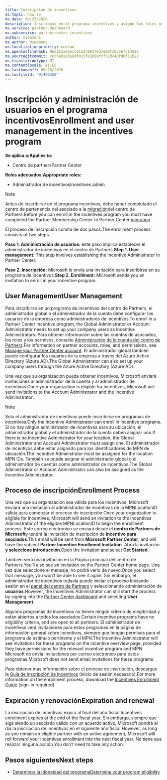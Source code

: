 ```yaml
---
title: Inscripción de incentivos
ms.topic: how-to
ms.date: 09/25/2020
description: Inscríbase en el programa incentivos y asigne los roles necesarios para la administración de usuarios.
ms.service: partner-dashboard
ms.subservice: partnercenter-incentives
author: mseamons
ms.author: mseamons
ms.localizationpriority: medium
ms.openlocfilehash: 9bd1b3ae1ecc01b2709370d7e20fc0556fd14595
ms.sourcegitcommit: c65b9d2856a9f015f83850fcfc2dc40fd0f51b22
ms.translationtype: MT
ms.contentlocale: es-ES
ms.lasthandoff: 09/28/2020
ms.locfileid: "91406358"
---
```

# <a name="enrollment-and-user-management-in-the-incentives-program"></a><span data-ttu-id="6b5c0-103">Inscripción y administración de usuarios en el programa incentivos</span><span class="sxs-lookup"><span data-stu-id="6b5c0-103">Enrollment and user management in the incentives program</span></span>

<span data-ttu-id="6b5c0-104">**Se aplica a:**</span><span class="sxs-lookup"><span data-stu-id="6b5c0-104">**Applies to:**</span></span>

- <span data-ttu-id="6b5c0-105">Centro de partners</span><span class="sxs-lookup"><span data-stu-id="6b5c0-105">Partner Center</span></span>

<span data-ttu-id="6b5c0-106">**Roles adecuados:**</span><span class="sxs-lookup"><span data-stu-id="6b5c0-106">**Appropriate roles:**</span></span>

- <span data-ttu-id="6b5c0-107">Administrador de incentivos</span><span class="sxs-lookup"><span data-stu-id="6b5c0-107">Incentives admin</span></span>

>[!NOTE]
><span data-ttu-id="6b5c0-108">Antes de inscribirse en el programa incentivos, debe haber completado el centro de pertenencia del asociado a la [migración](prepare-pmc-pc-migration.md)del centro de Partners.</span><span class="sxs-lookup"><span data-stu-id="6b5c0-108">Before you can enroll in the incentives program you must have completed the Partner Membership Center to Partner Center [migration](prepare-pmc-pc-migration.md).</span></span>

<span data-ttu-id="6b5c0-109">El proceso de inscripción consta de dos pasos.</span><span class="sxs-lookup"><span data-stu-id="6b5c0-109">The enrollment process consists of two steps.</span></span>

<span data-ttu-id="6b5c0-110">**Paso 1. Administración de usuarios:** este paso implica establecer el administrador de incentivos en el centro de Partners.</span><span class="sxs-lookup"><span data-stu-id="6b5c0-110">**Step 1. User management:** This step involves establishing the Incentive Administrator in Partner Center.</span></span>

<span data-ttu-id="6b5c0-111">**Paso 2. Inscripción:** Microsoft le envía una invitación para inscribirse en su programa de incentivos.</span><span class="sxs-lookup"><span data-stu-id="6b5c0-111">**Step 2. Enrollment:** Microsoft sends you an invitation to enroll in your incentive program.</span></span>

## <a name="user-management"></a><span data-ttu-id="6b5c0-112">User Management</span><span class="sxs-lookup"><span data-stu-id="6b5c0-112">User Management</span></span>

<span data-ttu-id="6b5c0-113">Para inscribirse en un programa de incentivos del centro de Partners, el administrador global o el administrador de la cuenta debe configurar los usuarios de la empresa como administradores de incentivos.</span><span class="sxs-lookup"><span data-stu-id="6b5c0-113">To enroll in a Partner Center incentive program, the Global Administrator or Account Administrator needs to set up your company users as Incentive Administrators.</span></span> <span data-ttu-id="6b5c0-114">Para obtener información sobre las cuentas de asociados, los roles y los permisos, consulte [Administración de la cuenta del centro de Partners](partner-center-account-setup.md).</span><span class="sxs-lookup"><span data-stu-id="6b5c0-114">For information on partner accounts, roles, and permissions, see [Manage your Partner Center account](partner-center-account-setup.md).</span></span> <span data-ttu-id="6b5c0-115">El administrador global también puede configurar los usuarios de la empresa a través del Azure Active Directory (Azure AD).</span><span class="sxs-lookup"><span data-stu-id="6b5c0-115">The Global Administrator can also set up your company users through the Azure Active Directory (Azure AD).</span></span>

<span data-ttu-id="6b5c0-116">Una vez que su organización pueda obtener incentivos, Microsoft enviará invitaciones al administrador de la cuenta y al administrador de incentivos.</span><span class="sxs-lookup"><span data-stu-id="6b5c0-116">Once your organization is eligible for incentives, Microsoft will send invitations to the Account Administrator and the Incentive Administrator.</span></span>

>[!NOTE]
><span data-ttu-id="6b5c0-117">Solo el administrador de incentivos puede inscribirse en programas de incentivos.</span><span class="sxs-lookup"><span data-stu-id="6b5c0-117">Only the Incentive Administrator can enroll in incentive programs.</span></span> <span data-ttu-id="6b5c0-118">Si no hay ningún administrador de incentivos para su ubicación, el administrador global y el administrador de la cuenta deben asignar uno.</span><span class="sxs-lookup"><span data-stu-id="6b5c0-118">If there is no Incentive Administrator for your location, the Global Administrator and Account Administrator must assign one.</span></span> <span data-ttu-id="6b5c0-119">El administrador de incentivos debe estar asignado para los identificadores de MPN de ubicación.</span><span class="sxs-lookup"><span data-stu-id="6b5c0-119">The Incentive Administrator must be assigned for the location MPN IDs.</span></span> <span data-ttu-id="6b5c0-120">También se puede asignar el administrador global o el administrador de cuentas como administrador de incentivos.</span><span class="sxs-lookup"><span data-stu-id="6b5c0-120">The Global Administrator or Account Administrator can also be assigned as the Incentive Administrator.</span></span>

## <a name="enrollment-process"></a><span data-ttu-id="6b5c0-121">Proceso de inscripción</span><span class="sxs-lookup"><span data-stu-id="6b5c0-121">Enrollment Process</span></span>

<span data-ttu-id="6b5c0-122">Una vez que su organización sea válida para los incentivos, Microsoft enviará una invitación al administrador de incentivos de la MPNLocationID válida para comenzar el proceso de inscripción.</span><span class="sxs-lookup"><span data-stu-id="6b5c0-122">Once your organization is eligible for incentives, Microsoft will send an invitation to the Incentives Administrator of the eligible MPNLocationID to begin the enrollment process.</span></span> <span data-ttu-id="6b5c0-123">Este correo electrónico se enviará desde el **centro de Partners de Microsoft**y tendrá la invitación de inscripción de **incentivo para asociados**.</span><span class="sxs-lookup"><span data-stu-id="6b5c0-123">This email will be sent from **Microsoft Partner Center**, and will have the subject **Partner Incentive Enrollment Invitation**.</span></span> <span data-ttu-id="6b5c0-124">Abra la invitación **y seleccione introducción**.</span><span class="sxs-lookup"><span data-stu-id="6b5c0-124">Open the invitation and select **Get Started**.</span></span>

<span data-ttu-id="6b5c0-125">También verá una invitación en la Página principal del centro de Partners.</span><span class="sxs-lookup"><span data-stu-id="6b5c0-125">You’ll also see an invitation on the Partner Center home page.</span></span> <span data-ttu-id="6b5c0-126">Una vez que seleccione el mensaje, no podrá verlo de nuevo.</span><span class="sxs-lookup"><span data-stu-id="6b5c0-126">Once you select that message, you won’t be able to see it again.</span></span> <span data-ttu-id="6b5c0-127">Sin embargo, el administrador de incentivos todavía puede iniciar el proceso iniciando sesión en el [panel del centro de Partners](https://partner.microsoft.com/dashboard/) y seleccionando administración de **usuarios**.</span><span class="sxs-lookup"><span data-stu-id="6b5c0-127">However, the Incentives Administrator can still start the process by signing into the [Partner Center dashboard](https://partner.microsoft.com/dashboard/) and selecting **User Management**.</span></span>

<span data-ttu-id="6b5c0-128">Algunos programas de incentivos no tienen ningún criterio de elegibilidad y están abiertos a todos los asociados.</span><span class="sxs-lookup"><span data-stu-id="6b5c0-128">Certain incentive programs have no eligibility criteria, and are open to all partners.</span></span> <span data-ttu-id="6b5c0-129">El administrador de incentivos verá invitaciones para estos programas en la página de información general sobre incentivos, siempre que tengan permisos para el programa de estímulo pertinente y el MPN.</span><span class="sxs-lookup"><span data-stu-id="6b5c0-129">The Incentive Administrator will see invitations for these programs on the incentive overview page, provided they have permissions for the relevant incentive program and MPN.</span></span> <span data-ttu-id="6b5c0-130">Microsoft no envía invitaciones por correo electrónico para estos programas.</span><span class="sxs-lookup"><span data-stu-id="6b5c0-130">Microsoft does not send email invitations for these programs.</span></span>

<span data-ttu-id="6b5c0-131">Para obtener más información sobre el proceso de inscripción, descargue la [Guía de inscripción de incentivos](https://partner.microsoft.com/resources/detail/partner-center-incentives-enrollment-pdf) (inicio de sesión necesario).</span><span class="sxs-lookup"><span data-stu-id="6b5c0-131">For more information on the enrollment process, download the [Incentives Enrollment Guide](https://partner.microsoft.com/resources/detail/partner-center-incentives-enrollment-pdf) (sign-in required).</span></span>

## <a name="expiration-and-renewal"></a><span data-ttu-id="6b5c0-132">Expiración y renovación</span><span class="sxs-lookup"><span data-stu-id="6b5c0-132">Expiration and renewal</span></span>

<span data-ttu-id="6b5c0-133">La inscripción de incentivos expira al final del año fiscal.</span><span class="sxs-lookup"><span data-stu-id="6b5c0-133">Incentives enrollment expires at the end of the fiscal year.</span></span> <span data-ttu-id="6b5c0-134">Sin embargo, siempre que siga siendo un asociado válido con un acuerdo activo, Microsoft pondrá al día la inscripción de incentivos en el siguiente año fiscal.</span><span class="sxs-lookup"><span data-stu-id="6b5c0-134">However, as long as you remain an eligible partner with an active agreement, Microsoft will roll forward your incentives enrollment into the next fiscal year.</span></span> <span data-ttu-id="6b5c0-135">No tiene que realizar ninguna acción.</span><span class="sxs-lookup"><span data-stu-id="6b5c0-135">You don't need to take any action.</span></span>

## <a name="next-steps"></a><span data-ttu-id="6b5c0-136">Pasos siguientes</span><span class="sxs-lookup"><span data-stu-id="6b5c0-136">Next steps</span></span>

- [<span data-ttu-id="6b5c0-137">Determinar la idoneidad del programa</span><span class="sxs-lookup"><span data-stu-id="6b5c0-137">Determine your program eligibility</span></span>](incentives-determined-your-program-eligibility.md)
